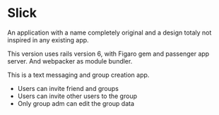 # Slick
An application with a name completely original and a design totaly not inspired in any existing app. 

This version uses rails version 6, with Figaro gem and passenger app server. And webpacker as module bundler. 

This is a text messaging and group creation app. 
 - Users can invite friend and groups
 - Users can invite other users to the group
 - Only group adm can edit the group data
